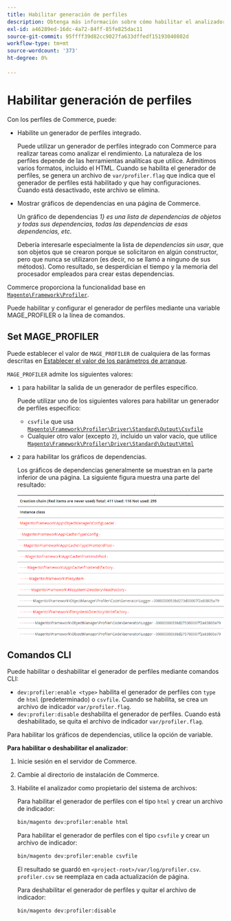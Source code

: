 ```yaml
---
title: Habilitar generación de perfiles
description: Obtenga más información sobre cómo habilitar el analizador de imágenes para utilizarlo con sus herramientas analíticas.
exl-id: a46289ed-16dc-4a72-84ff-85fe825dac11
source-git-commit: 95ffff39d82cc9027fa633dffedf15193040802d
workflow-type: tm+mt
source-wordcount: '373'
ht-degree: 0%

---
```


# Habilitar generación de perfiles

Con los perfiles de Commerce, puede:

- Habilite un generador de perfiles integrado.

  Puede utilizar un generador de perfiles integrado con Commerce para realizar tareas como analizar el rendimiento. La naturaleza de los perfiles depende de las herramientas analíticas que utilice. Admitimos varios formatos, incluido el HTML. Cuando se habilita el generador de perfiles, se genera un archivo de `var/profiler.flag` que indica que el generador de perfiles está habilitado y que hay configuraciones. Cuando está desactivado, este archivo se elimina.

- Mostrar gráficos de dependencias en una página de Commerce.

  Un gráfico de dependencias _1} es una lista de dependencias de objetos y todas sus dependencias, todas las dependencias de esas dependencias, etc._

  Debería interesarle especialmente la lista de _dependencias sin usar_, que son objetos que se crearon porque se solicitaron en algún constructor, pero que nunca se utilizaron (es decir, no se llamó a ninguno de sus métodos). Como resultado, se desperdician el tiempo y la memoria del procesador empleados para crear estas dependencias.

Commerce proporciona la funcionalidad base en [`Magento\Framework\Profiler`][profiler].

Puede habilitar y configurar el generador de perfiles mediante una variable MAGE_PROFILER o la línea de comandos.

## Set MAGE_PROFILER

Puede establecer el valor de `MAGE_PROFILER` de cualquiera de las formas descritas en [Establecer el valor de los parámetros de arranque](../bootstrap/set-parameters.md).

`MAGE_PROFILER` admite los siguientes valores:

- `1` para habilitar la salida de un generador de perfiles específico.

  Puede utilizar uno de los siguientes valores para habilitar un generador de perfiles específico:

   - `csvfile` que usa [`Magento\Framework\Profiler\Driver\Standard\Output\Csvfile`][csvfile]
   - Cualquier otro valor (excepto `2`), incluido un valor vacío, que utilice [`Magento\Framework\Profiler\Driver\Standard\Output\Html`][html]

- `2` para habilitar los gráficos de dependencias.

  Los gráficos de dependencias generalmente se muestran en la parte inferior de una página. La siguiente figura muestra una parte del resultado:

  ![Gráficos de dependencias](../../assets/configuration/depend-graphs.png)

## Comandos CLI

Puede habilitar o deshabilitar el generador de perfiles mediante comandos CLI:

- `dev:profiler:enable <type>` habilita el generador de perfiles con `type` de `html` (predeterminado) o `csvfile`. Cuando se habilita, se crea un archivo de indicador `var/profiler.flag`.
- `dev:profiler:disable` deshabilita el generador de perfiles. Cuando está deshabilitado, se quita el archivo de indicador `var/profiler.flag`.

Para habilitar los gráficos de dependencias, utilice la opción de variable.

**Para habilitar o deshabilitar el analizador**:

1. Inicie sesión en el servidor de Commerce.
1. Cambie al directorio de instalación de Commerce.
1. Habilite el analizador como propietario del sistema de archivos:

   Para habilitar el generador de perfiles con el tipo `html` y crear un archivo de indicador:

   ```bash
   bin/magento dev:profiler:enable html
   ```

   Para habilitar el generador de perfiles con el tipo `csvfile` y crear un archivo de indicador:

   ```bash
   bin/magento dev:profiler:enable csvfile
   ```

   El resultado se guardó en `<project-root>/var/log/profiler.csv`. `profiler.csv` se reemplaza en cada actualización de página.

   Para deshabilitar el generador de perfiles y quitar el archivo de indicador:

   ```bash
   bin/magento dev:profiler:disable
   ```

<!-- link definitions -->

[csvfile]: https://github.com/magento/magento2/blob/2.4/lib/internal/Magento/Framework/Profiler/Driver/Standard/Output/Csvfile.php
[html]: https://github.com/magento/magento2/blob/2.4/lib/internal/Magento/Framework/Profiler/Driver/Standard/Output/Html.php
[profiler]: https://github.com/magento/magento2/blob/2.4/lib/internal/Magento/Framework/Profiler.php
